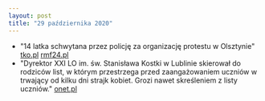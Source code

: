 ```yaml
---
layout: post
title: "29 października 2020"
---
```


- "14 latka schwytana przez policję za organizację protestu w Olsztynie"
  [tko.pl](https://tko.pl/64477,2020,10,29,14-latka-zatrzymana-przez-policje-za-organizacje-protestu-w-olsztynie)
  [rmf24.pl](https://www.rmf24.pl/raporty/raport-strajk-kobiet/news-14-latka-stanie-przed-sadem-jako-wspolorganizatorka-protestu,nId,4824887)
- "Dyrektor XXI LO im. św. Stanisława Kostki w Lublinie skierował do rodziców list, w którym przestrzega przed zaangażowaniem uczniów w trwający od kilku dni strajk kobiet. Grozi nawet skreśleniem z listy uczniów."
  [onet.pl](https://wiadomosci.onet.pl/lublin/strajk-kobiet-represje-ze-strony-dyrektorow-szkol-uczniom-grozi-nawet-wyrzucenie/rygj2eb)
